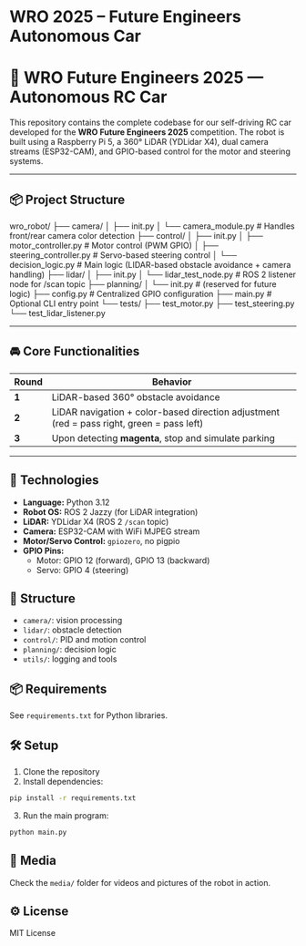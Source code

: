 # WRO 2025 – Future Engineers Autonomous Car

# 🤖 WRO Future Engineers 2025 — Autonomous RC Car

This repository contains the complete codebase for our self-driving RC car developed for the **WRO Future Engineers 2025** competition. The robot is built using a Raspberry Pi 5, a 360° LiDAR (YDLidar X4), dual camera streams (ESP32-CAM), and GPIO-based control for the motor and steering systems.

---

## 📦 Project Structure

wro_robot/
├── camera/
│ ├── init.py
│ └── camera_module.py # Handles front/rear camera color detection
├── control/
│ ├── init.py
│ ├── motor_controller.py # Motor control (PWM GPIO)
│ ├── steering_controller.py # Servo-based steering control
│ └── decision_logic.py # Main logic (LIDAR-based obstacle avoidance + camera handling)
├── lidar/
│ ├── init.py
│ └── lidar_test_node.py # ROS 2 listener node for /scan topic
├── planning/
│ └── init.py # (reserved for future logic)
├── config.py # Centralized GPIO configuration
├── main.py # Optional CLI entry point
└── tests/
├── test_motor.py
├── test_steering.py
└── test_lidar_listener.py


---

## 🚘 Core Functionalities

| Round | Behavior |
|-------|----------|
| **1** | LiDAR-based 360° obstacle avoidance |
| **2** | LiDAR navigation + color-based direction adjustment (red = pass right, green = pass left) |
| **3** | Upon detecting **magenta**, stop and simulate parking |

---

## 🧠 Technologies

- **Language:** Python 3.12
- **Robot OS:** ROS 2 Jazzy (for LiDAR integration)
- **LiDAR:** YDLidar X4 (ROS 2 `/scan` topic)
- **Camera:** ESP32-CAM with WiFi MJPEG stream
- **Motor/Servo Control:** `gpiozero`, no pigpio
- **GPIO Pins:**
  - Motor: GPIO 12 (forward), GPIO 13 (backward)
  - Servo: GPIO 4 (steering)

## 📁 Structure
- `camera/`: vision processing
- `lidar/`: obstacle detection
- `control/`: PID and motion control
- `planning/`: decision logic
- `utils/`: logging and tools

## 📦 Requirements
See `requirements.txt` for Python libraries.

## 🛠️ Setup
1. Clone the repository
2. Install dependencies:
```bash
pip install -r requirements.txt
```
3. Run the main program:
```bash
python main.py
```

## 📸 Media
Check the `media/` folder for videos and pictures of the robot in action.

## ⚙️ License
MIT License
